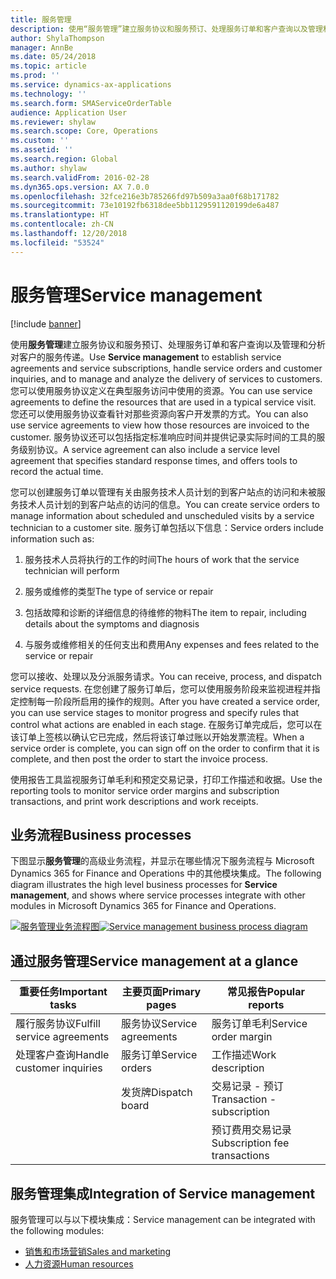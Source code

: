 ```yaml
---
title: 服务管理
description: 使用“服务管理”建立服务协议和服务预订、处理服务订单和客户查询以及管理和分析对客户的服务传递。
author: ShylaThompson
manager: AnnBe
ms.date: 05/24/2018
ms.topic: article
ms.prod: ''
ms.service: dynamics-ax-applications
ms.technology: ''
ms.search.form: SMAServiceOrderTable
audience: Application User
ms.reviewer: shylaw
ms.search.scope: Core, Operations
ms.custom: ''
ms.assetid: ''
ms.search.region: Global
ms.author: shylaw
ms.search.validFrom: 2016-02-28
ms.dyn365.ops.version: AX 7.0.0
ms.openlocfilehash: 32fce216e3b785266fd97b509a3aa0f68b171782
ms.sourcegitcommit: 73e10192fb6318dee5bb1129591120199de6a487
ms.translationtype: HT
ms.contentlocale: zh-CN
ms.lasthandoff: 12/20/2018
ms.locfileid: "53524"
---
```

# <a name="service-management"></a><span data-ttu-id="5c5ad-103">服务管理</span><span class="sxs-lookup"><span data-stu-id="5c5ad-103">Service management</span></span> 

[!include [banner](../includes/banner.md)]


<span data-ttu-id="5c5ad-104">使用**服务管理**建立服务协议和服务预订、处理服务订单和客户查询以及管理和分析对客户的服务传递。</span><span class="sxs-lookup"><span data-stu-id="5c5ad-104">Use **Service management** to establish service agreements and service subscriptions, handle service orders and customer inquiries, and to manage and analyze the delivery of services to customers.</span></span> <span data-ttu-id="5c5ad-105">您可以使用服务协议定义在典型服务访问中使用的资源。</span><span class="sxs-lookup"><span data-stu-id="5c5ad-105">You can use service agreements to define the resources that are used in a typical service visit.</span></span> <span data-ttu-id="5c5ad-106">您还可以使用服务协议查看针对那些资源向客户开发票的方式。</span><span class="sxs-lookup"><span data-stu-id="5c5ad-106">You can also use service agreements to view how those resources are invoiced to the customer.</span></span> <span data-ttu-id="5c5ad-107">服务协议还可以包括指定标准响应时间并提供记录实际时间的工具的服务级别协议。</span><span class="sxs-lookup"><span data-stu-id="5c5ad-107">A service agreement can also include a service level agreement that specifies standard response times, and offers tools to record the actual time.</span></span>

<span data-ttu-id="5c5ad-108">您可以创建服务订单以管理有关由服务技术人员计划的到客户站点的访问和未被服务技术人员计划的到客户站点的访问的信息。</span><span class="sxs-lookup"><span data-stu-id="5c5ad-108">You can create service orders to manage information about scheduled and unscheduled visits by a service technician to a customer site.</span></span> <span data-ttu-id="5c5ad-109">服务订单包括以下信息：</span><span class="sxs-lookup"><span data-stu-id="5c5ad-109">Service orders include information such as:</span></span>

1.  <span data-ttu-id="5c5ad-110">服务技术人员将执行的工作的时间</span><span class="sxs-lookup"><span data-stu-id="5c5ad-110">The hours of work that the service technician will perform</span></span>

2.  <span data-ttu-id="5c5ad-111">服务或维修的类型</span><span class="sxs-lookup"><span data-stu-id="5c5ad-111">The type of service or repair</span></span>

3.  <span data-ttu-id="5c5ad-112">包括故障和诊断的详细信息的待维修的物料</span><span class="sxs-lookup"><span data-stu-id="5c5ad-112">The item to repair, including details about the symptoms and diagnosis</span></span>

4.  <span data-ttu-id="5c5ad-113">与服务或维修相关的任何支出和费用</span><span class="sxs-lookup"><span data-stu-id="5c5ad-113">Any expenses and fees related to the service or repair</span></span>

<span data-ttu-id="5c5ad-114">您可以接收、处理以及分派服务请求。</span><span class="sxs-lookup"><span data-stu-id="5c5ad-114">You can receive, process, and dispatch service requests.</span></span> <span data-ttu-id="5c5ad-115">在您创建了服务订单后，您可以使用服务阶段来监视进程并指定控制每一阶段所启用的操作的规则。</span><span class="sxs-lookup"><span data-stu-id="5c5ad-115">After you have created a service order, you can use service stages to monitor progress and specify rules that control what actions are enabled in each stage.</span></span> <span data-ttu-id="5c5ad-116">在服务订单完成后，您可以在该订单上签核以确认它已完成，然后将该订单过账以开始发票流程。</span><span class="sxs-lookup"><span data-stu-id="5c5ad-116">When a service order is complete, you can sign off on the order to confirm that it is complete, and then post the order to start the invoice process.</span></span>

<span data-ttu-id="5c5ad-117">使用报告工具监视服务订单毛利和预定交易记录，打印工作描述和收据。</span><span class="sxs-lookup"><span data-stu-id="5c5ad-117">Use the reporting tools to monitor service order margins and subscription transactions, and print work descriptions and work receipts.</span></span>

## <a name="business-processes"></a><span data-ttu-id="5c5ad-118">业务流程</span><span class="sxs-lookup"><span data-stu-id="5c5ad-118">Business processes</span></span>

<span data-ttu-id="5c5ad-119">下图显示**服务管理**的高级业务流程，并显示在哪些情况下服务流程与 Microsoft Dynamics 365 for Finance and Operations 中的其他模块集成。</span><span class="sxs-lookup"><span data-stu-id="5c5ad-119">The following diagram illustrates the high level business processes for **Service management**, and shows where service processes integrate with other modules in Microsoft Dynamics 365 for Finance and Operations.</span></span>

<span data-ttu-id="5c5ad-120">[![服务管理业务流程图](./media/sm_home_page.gif)](./media/sm_home_page.gif)</span><span class="sxs-lookup"><span data-stu-id="5c5ad-120">[![Service management business process diagram](./media/sm_home_page.gif)](./media/sm_home_page.gif)</span></span>

## <a name="service-management-at-a-glance"></a><span data-ttu-id="5c5ad-121">通过服务管理</span><span class="sxs-lookup"><span data-stu-id="5c5ad-121">Service management at a glance</span></span>

|<span data-ttu-id="5c5ad-122">重要任务</span><span class="sxs-lookup"><span data-stu-id="5c5ad-122">Important tasks</span></span>           | <span data-ttu-id="5c5ad-123">主要页面</span><span class="sxs-lookup"><span data-stu-id="5c5ad-123">Primary pages</span></span>                         |<span data-ttu-id="5c5ad-124">常见报告</span><span class="sxs-lookup"><span data-stu-id="5c5ad-124">Popular reports</span></span>              |
|--------------------------|---------------------------------------|-----------------------------|
|<span data-ttu-id="5c5ad-125">履行服务协议</span><span class="sxs-lookup"><span data-stu-id="5c5ad-125">Fulfill service agreements</span></span>|<span data-ttu-id="5c5ad-126">服务协议</span><span class="sxs-lookup"><span data-stu-id="5c5ad-126">Service agreements</span></span>                     |<span data-ttu-id="5c5ad-127">服务订单毛利</span><span class="sxs-lookup"><span data-stu-id="5c5ad-127">Service order margin</span></span>         |
|<span data-ttu-id="5c5ad-128">处理客户查询</span><span class="sxs-lookup"><span data-stu-id="5c5ad-128">Handle customer inquiries</span></span> |<span data-ttu-id="5c5ad-129">服务订单</span><span class="sxs-lookup"><span data-stu-id="5c5ad-129">Service orders</span></span>                         |<span data-ttu-id="5c5ad-130">工作描述</span><span class="sxs-lookup"><span data-stu-id="5c5ad-130">Work description</span></span>             |
|                          |<span data-ttu-id="5c5ad-131">发货牌</span><span class="sxs-lookup"><span data-stu-id="5c5ad-131">Dispatch board</span></span>                         |<span data-ttu-id="5c5ad-132">交易记录 - 预订</span><span class="sxs-lookup"><span data-stu-id="5c5ad-132">Transaction - subscription</span></span>   |
|                          |                                       |<span data-ttu-id="5c5ad-133">预订费用交易记录</span><span class="sxs-lookup"><span data-stu-id="5c5ad-133">Subscription fee transactions</span></span>|


## <a name="integration-of-service-management"></a><span data-ttu-id="5c5ad-134">服务管理集成</span><span class="sxs-lookup"><span data-stu-id="5c5ad-134">Integration of Service management</span></span>

<span data-ttu-id="5c5ad-135">服务管理可以与以下模块集成：</span><span class="sxs-lookup"><span data-stu-id="5c5ad-135">Service management can be integrated with the following modules:</span></span>

  - [<span data-ttu-id="5c5ad-136">销售和市场营销</span><span class="sxs-lookup"><span data-stu-id="5c5ad-136">Sales and marketing</span></span>](../sales-marketing/overview-sales-marketing.md)
  - [<span data-ttu-id="5c5ad-137">人力资源</span><span class="sxs-lookup"><span data-stu-id="5c5ad-137">Human resources</span></span>](https://docs.microsoft.com/en-us/dynamics365/unified-operations/talent/index)

  

